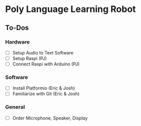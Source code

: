 # Poly Language Learning Robot

## To-Dos

### Hardware
- [ ] Setup Audio to Text Software
- [ ] Setup Raspi (PJ)
- [ ] Connect Raspi with Arduino (PJ)

### Software
- [ ] Install Platformio (Eric & Josh)
- [ ] Familiarize with Git (Eric & Josh)

### General
- [ ] Order Microphone, Speaker, Display
